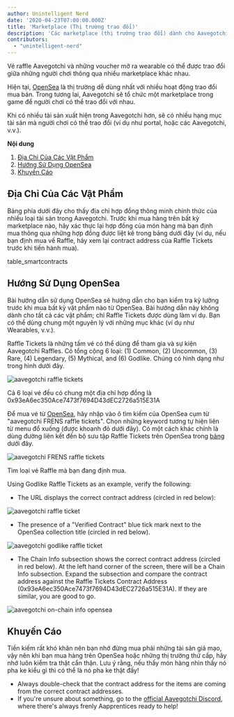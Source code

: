 ```yaml
---
author: Unintelligent Nerd
date: '2020-04-23T07:00:00.000Z'
title: 'Marketplace (Thị trường trao đổi)'
description: 'Các marketplace (thị trường trao đổi) dành cho Aavegotchi'
contributors:
  - "unintelligent-nerd"
---
```


Vé raffle Aavegotchi và những voucher mở ra wearable có thể được trao đổi giữa những người chơi thông qua nhiều marketplace khác nhau.

Hiện tại, [OpenSea](https://opensea.io/) là thị trường dễ dùng nhất với nhiều hoạt động trao đổi mua bán. Trong tương lai, Aavegotchi sẽ tổ chức một marketplace trong game để người chơi có thể trao đổi với nhau.

Khi có nhiều tài sản xuất hiện trong Aavegotchi hơn, sẽ có nhiều hạng mục tài sản mà người chơi có thể trao đổi (ví dụ như portal, hoặc các Aavegotchi, v.v.).

<div class="contentsBox">

**Nội dung**

<ol>
<li><a href=#collection-addresses>Địa Chỉ Của Các Vật Phẩm</a></li>
<li><a href=#opensea-tutorial>Hướng Sử Dụng OpenSea</a></li>
<li><a href=#precautions>Khuyến Cáo</a></li>
</ol>

</div>

## Địa Chỉ Của Các Vật Phẩm

Bảng phía dưới đây cho thấy địa chỉ hợp đồng thông minh chính thức của nhiều loại tài sản trong Aavegotchi. Trước khi mua hàng trên bất kỳ marketplace nào, hãy xác thực lại hợp đồng của món hàng mà bạn định mua thông qua những hợp đồng được liệt kê trong bảng dưới đây (ví dụ, nếu bạn định mua vế Raffle, hãy xem lại contract address của Raffle Tickets trước khi tiến hành mua).

table_smartcontracts

## Hướng Sử Dụng OpenSea

Bài hướng dẫn sử dụng OpenSea sẽ hướng dẫn cho bạn kiểm tra kỹ lưỡng trước khi mua bất kỳ vật phẩm nào từ OpenSea. Bài hướng dẫn này không dành cho tất cả các vật phẩm; chỉ Raffle Tickets được dùng làm ví dụ. Bạn có thể dùng chung một nguyên lý với những mục khác (ví dụ như Wearables, v.v.).

Raffle Tickets là những tấm vé có thể dùng để tham gia và sự kiện Aavegotchi Raffles. Có tổng cộng 6 loại: (1) Common, (2) Uncommon, (3) Rare, (4) Legendary, (5) Mythical, and (6) Godlike. Chúng có hình dạng như trong hình dưới đây.

<img src = "/marketplace/aavegotchi-raffle-tix.png" alt = "aavegotchi raffle tickets" class="bodyImage" />

Cả 6 loại vé đều có chung một địa chỉ hợp đồng là 0x93eA6ec350Ace7473f7694D43dEC2726a515E31A

Để mua vé từ [OpenSea](https://opensea.io/), hãy nhập vào ô tìm kiếm của OpenSea cụm từ "aavegotchi FRENS raffle tickets". Chọn những keyword tương tự hiện liên từ menu đổ xuống (được khoanh đỏ dưới đây). Có một cách khác chính là dùng đường liên kết đến bộ sưu tập Raffle Tickets trên OpenSea trong [bảng](/posts/marketplace#collection-addresses) dưới đây.

<img src = "/marketplace/aavegotchi-frens-raffle-tickets-opensea.png" alt = "aavegotchi FRENS raffle tickets" class="bodyImage" />

Tìm loại vé Raffle mà bạn đang định mua.

Using Godlike Raffle Tickets as an example, verify the following:

* The URL displays the correct contract address (circled in red below):

<img class = "bodyImage" src = "/marketplace/aavegotchi-opensea-url.png" alt = "aavegotchi raffle ticket" />

* The presence of a "Verified Contract" blue tick mark next to the OpenSea collection title (circled in red below).

<img src ="/marketplace/aavegotchi-godlike-raffle-ticket.png" alt= "aavegotchi godlike raffle ticket" class="bodyImage" />

* The Chain Info subsection shows the correct contract address (circled in red below). At the left hand corner of the screen, there will be a Chain Info subsection. Expand the subsection and compare the contract address against the Raffle Tickets Contract Address (0x93eA6ec350Ace7473f7694D43dEC2726a515E31A). If they are similar, you are good to go.

<img src = "/marketplace/aavegotchi-chain-info.png" alt = "aavegotchi on-chain info opensea" class="bodyImage" />


## Khuyến Cáo

Tiền kiếm rất khó khăn nên bạn nhớ đừng mua phải những tài sản giả mạo, vậy nên khi bạn mua hàng trên OpenSea hoặc những thị trường thứ cấp, hãy nhớ luôn kiểm tra thật cẩn thận. Lưu ý rằng, nếu thấy món hàng nhìn thấy nó pha ke kiểu gì thì có thể là nó pha ke thật đấy!

* Always double-check that the contract address for the items are coming from the correct contract addresses.
* If you're unsure about something, go to the [official Aavegotchi Discord](https://discord.com/invite/NPwnWB6), where there's always frenly Aapprentices ready to help!
